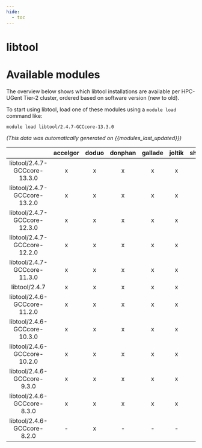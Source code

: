 ```yaml
---
hide:
  - toc
---
```


libtool
=======

# Available modules


The overview below shows which libtool installations are available per HPC-UGent Tier-2 cluster, ordered based on software version (new to old).

To start using libtool, load one of these modules using a `module load` command like:

```shell
module load libtool/2.4.7-GCCcore-13.3.0
```

*(This data was automatically generated on {{modules_last_updated}})*  

| |accelgor|doduo|donphan|gallade|joltik|shinx|skitty|
| :---: | :---: | :---: | :---: | :---: | :---: | :---: | :---: |
|libtool/2.4.7-GCCcore-13.3.0|x|x|x|x|x|x|x|
|libtool/2.4.7-GCCcore-13.2.0|x|x|x|x|x|x|x|
|libtool/2.4.7-GCCcore-12.3.0|x|x|x|x|x|x|x|
|libtool/2.4.7-GCCcore-12.2.0|x|x|x|x|x|x|-|
|libtool/2.4.7-GCCcore-11.3.0|x|x|x|x|x|x|-|
|libtool/2.4.7|x|x|x|x|x|x|-|
|libtool/2.4.6-GCCcore-11.2.0|x|x|x|x|x|x|-|
|libtool/2.4.6-GCCcore-10.3.0|x|x|x|x|x|-|-|
|libtool/2.4.6-GCCcore-10.2.0|x|x|x|x|x|-|-|
|libtool/2.4.6-GCCcore-9.3.0|x|x|x|x|x|-|-|
|libtool/2.4.6-GCCcore-8.3.0|x|x|x|x|x|-|-|
|libtool/2.4.6-GCCcore-8.2.0|-|x|-|-|-|-|-|

